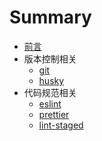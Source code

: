 # Summary

* [前言](README.md)
* 版本控制相关
  * [git](版本控制相关/git.md)
  * [husky](版本控制相关/husky.md)
* 代码规范相关
  * [eslint](代码规范相关/eslint.md)
  * [prettier](代码规范相关/prettier.md)
  * [lint-staged](代码规范相关/lint-staged.md)
